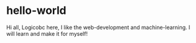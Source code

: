 # hello-world

Hi all,
Logicobc here, I like the web-development and machine-learning. I will learn and make it for myself!
